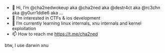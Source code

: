 - 👋 Hi, I’m @cha2nedwokeup aka @cha2ned aka @destr4ct aka @rc3chn aka @y0urr1ddle6 aka ...
- 👀 I’m interested in CTFs & ios development
- 🌱 I’m currently learning linux internals, xnu internals and kernel exploitation
- 📫 How to reach me https://t.me/cha2ned 

btw, I use darwin xnu
